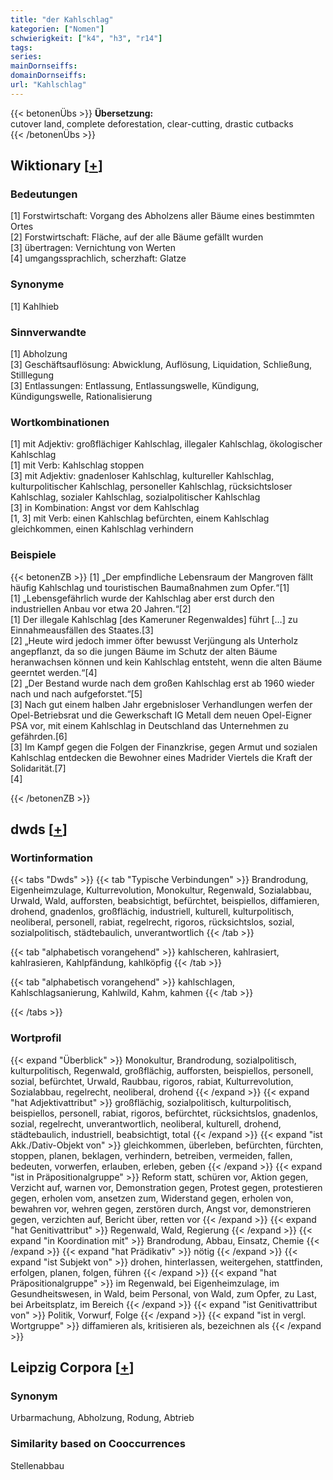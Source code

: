 ```yaml
---
title: "der Kahlschlag"
kategorien: ["Nomen"]
schwierigkeit: ["k4", "h3", "r14"]
tags:
series:
mainDornseiffs:
domainDornseiffs:
url: "Kahlschlag"
---
```


{{< betonenÜbs >}}
**Übersetzung:**  
cutover land, complete deforestation, clear-cutting, drastic cutbacks  
{{< /betonenÜbs >}}

## Wiktionary [[+](https://de.wiktionary.org/wiki/Kahlschlag)]

### Bedeutungen
[1] Forstwirtschaft: Vorgang des Abholzens aller Bäume eines bestimmten Ortes  
[2] Forstwirtschaft: Fläche, auf der alle Bäume gefällt wurden  
[3] übertragen: Vernichtung von Werten  
[4] umgangssprachlich, scherzhaft: Glatze  

### Synonyme
[1] Kahlhieb  

### Sinnverwandte
[1] Abholzung  
[3] Geschäftsauflösung: Abwicklung, Auflösung, Liquidation, Schließung, Stilllegung  
[3] Entlassungen: Entlassung, Entlassungswelle, Kündigung, Kündigungswelle, Rationalisierung  

### Wortkombinationen
[1] mit Adjektiv: großflächiger Kahlschlag, illegaler Kahlschlag, ökologischer Kahlschlag  
[1] mit Verb: Kahlschlag stoppen  
[3] mit Adjektiv: gnadenloser Kahlschlag, kultureller Kahlschlag, kulturpolitischer Kahlschlag, personeller Kahlschlag, rücksichtsloser Kahlschlag, sozialer Kahlschlag, sozialpolitischer Kahlschlag  
[3] in Kombination: Angst vor dem Kahlschlag  
[1, 3] mit Verb: einen Kahlschlag befürchten, einem Kahlschlag gleichkommen, einen Kahlschlag verhindern  

### Beispiele
{{< betonenZB >}}
[1] „Der empfindliche Lebensraum der Mangroven fällt häufig Kahlschlag und touristischen Baumaßnahmen zum Opfer.“[1]  
[1] „Lebensgefährlich wurde der Kahlschlag aber erst durch den industriellen Anbau vor etwa 20 Jahren.“[2]  
[1] Der illegale Kahlschlag [des Kameruner Regenwaldes] führt […] zu Einnahmeausfällen des Staates.[3]  
[2] „Heute wird jedoch immer öfter bewusst Verjüngung als Unterholz angepflanzt, da so die jungen Bäume im Schutz der alten Bäume heranwachsen können und kein Kahlschlag entsteht, wenn die alten Bäume geerntet werden.“[4]  
[2] „Der Bestand wurde nach dem großen Kahlschlag erst ab 1960 wieder nach und nach aufgeforstet.“[5]  
[3] Nach gut einem halben Jahr ergebnisloser Verhandlungen werfen der Opel-Betriebsrat und die Gewerkschaft IG Metall dem neuen Opel-Eigner PSA vor, mit einem Kahlschlag in Deutschland das Unternehmen zu gefährden.[6]  
[3] Im Kampf gegen die Folgen der Finanzkrise, gegen Armut und sozialen Kahlschlag entdecken die Bewohner eines Madrider Viertels die Kraft der Solidarität.[7]  
[4]  

{{< /betonenZB >}}


## dwds [[+](https://www.dwds.de/wb/Kahlschlag)]

### Wortinformation
{{< tabs "Dwds" >}}
{{< tab "Typische Verbindungen" >}}
Brandrodung, Eigenheimzulage, Kulturrevolution, Monokultur, Regenwald, Sozialabbau, Urwald, Wald, aufforsten, beabsichtigt, befürchtet, beispiellos, diffamieren, drohend, gnadenlos, großflächig, industriell, kulturell, kulturpolitisch, neoliberal, personell, rabiat, regelrecht, rigoros, rücksichtslos, sozial, sozialpolitisch, städtebaulich, unverantwortlich
{{< /tab >}}

{{< tab "alphabetisch vorangehend" >}}
kahlscheren, kahlrasiert, kahlrasieren, Kahlpfändung, kahlköpfig
{{< /tab >}}

{{< tab "alphabetisch vorangehend" >}}
kahlschlagen, Kahlschlagsanierung, Kahlwild, Kahm, kahmen
{{< /tab >}}

{{< /tabs >}}

### Wortprofil
{{< expand "Überblick" >}} Monokultur, Brandrodung, sozialpolitisch, kulturpolitisch, Regenwald, großflächig, aufforsten, beispiellos, personell, sozial, befürchtet, Urwald, Raubbau, rigoros, rabiat, Kulturrevolution, Sozialabbau, regelrecht, neoliberal, drohend {{< /expand >}}
{{< expand "hat Adjektivattribut" >}} großflächig, sozialpolitisch, kulturpolitisch, beispiellos, personell, rabiat, rigoros, befürchtet, rücksichtslos, gnadenlos, sozial, regelrecht, unverantwortlich, neoliberal, kulturell, drohend, städtebaulich, industriell, beabsichtigt, total {{< /expand >}}
{{< expand "ist Akk./Dativ-Objekt von" >}} gleichkommen, überleben, befürchten, fürchten, stoppen, planen, beklagen, verhindern, betreiben, vermeiden, fallen, bedeuten, vorwerfen, erlauben, erleben, geben {{< /expand >}}
{{< expand "ist in Präpositionalgruppe" >}} Reform statt, schüren vor, Aktion gegen, Verzicht auf, warnen vor, Demonstration gegen, Protest gegen, protestieren gegen, erholen vom, ansetzen zum, Widerstand gegen, erholen von, bewahren vor, wehren gegen, zerstören durch, Angst vor, demonstrieren gegen, verzichten auf, Bericht über, retten vor {{< /expand >}}
{{< expand "hat Genitivattribut" >}} Regenwald, Wald, Regierung {{< /expand >}}
{{< expand "in Koordination mit" >}} Brandrodung, Abbau, Einsatz, Chemie {{< /expand >}}
{{< expand "hat Prädikativ" >}} nötig {{< /expand >}}
{{< expand "ist Subjekt von" >}} drohen, hinterlassen, weitergehen, stattfinden, erfolgen, planen, folgen, führen {{< /expand >}}
{{< expand "hat Präpositionalgruppe" >}} im Regenwald, bei Eigenheimzulage, im Gesundheitswesen, in Wald, beim Personal, von Wald, zum Opfer, zu Last, bei Arbeitsplatz, im Bereich {{< /expand >}}
{{< expand "ist Genitivattribut von" >}} Politik, Vorwurf, Folge {{< /expand >}}
{{< expand "ist in vergl. Wortgruppe" >}} diffamieren als, kritisieren als, bezeichnen als {{< /expand >}}

## Leipzig Corpora [[+](https://corpora.uni-leipzig.de/en/res?word=Kahlschlag&corpusId=deu_newscrawl-public_2018)]


### Synonym
Urbarmachung, Abholzung, Rodung, Abtrieb


### Similarity based on Cooccurrences
Stellenabbau

